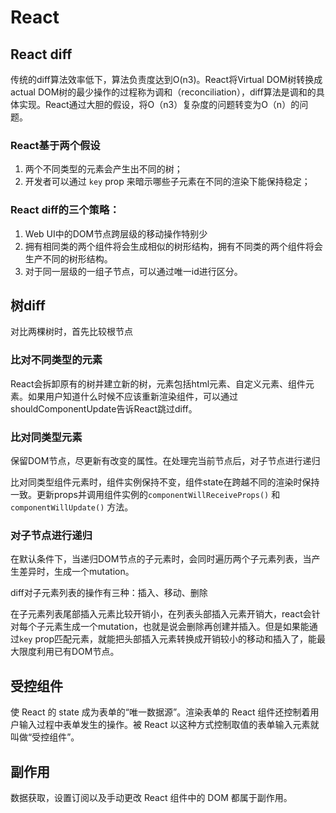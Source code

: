 # React

## React diff
传统的diff算法效率低下，算法负责度达到O(n3)。React将Virtual DOM树转换成actual DOM树的最少操作的过程称为调和（reconciliation），diff算法是调和的具体实现。React通过大胆的假设，将O（n3）复杂度的问题转变为O（n）的问题。

### React基于两个假设
1. 两个不同类型的元素会产生出不同的树；
2. 开发者可以通过 `key` prop 来暗示哪些子元素在不同的渲染下能保持稳定；

### React diff的三个策略：
1. Web UI中的DOM节点跨层级的移动操作特别少
2. 拥有相同类的两个组件将会生成相似的树形结构，拥有不同类的两个组件将会生产不同的树形结构。
3. 对于同一层级的一组子节点，可以通过唯一id进行区分。

## 树diff

对比两棵树时，首先比较根节点

### 比对不同类型的元素
React会拆卸原有的树并建立新的树，元素包括html元素、自定义元素、组件元素。如果用户知道什么时候不应该重新渲染组件，可以通过shouldComponentUpdate告诉React跳过diff。

### 比对同类型元素
保留DOM节点，尽更新有改变的属性。在处理完当前节点后，对子节点进行递归

比对同类型组件元素时，组件实例保持不变，组件state在跨越不同的渲染时保持一致。更新props并调用组件实例的`componentWillReceiveProps()` 和 `componentWillUpdate()` 方法。

### 对子节点进行递归
在默认条件下，当递归DOM节点的子元素时，会同时遍历两个子元素列表，当产生差异时，生成一个mutation。

diff对子元素列表的操作有三种：插入、移动、删除

在子元素列表尾部插入元素比较开销小，在列表头部插入元素开销大，react会针对每个子元素生成一个mutation，也就是说会删除再创建并插入。但是如果能通过`key` prop匹配元素，就能把头部插入元素转换成开销较小的移动和插入了，能最大限度利用已有DOM节点。

## 受控组件
使 React 的 state 成为表单的“唯一数据源”。渲染表单的 React 组件还控制着用户输入过程中表单发生的操作。被 React 以这种方式控制取值的表单输入元素就叫做“受控组件”。

## 副作用
数据获取，设置订阅以及手动更改 React 组件中的 DOM 都属于副作用。

